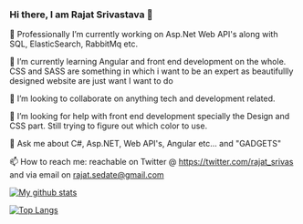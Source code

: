 ### Hi there, I am Rajat Srivastava 👋

🔭 Professionally I’m currently working on Asp.Net Web API's along with SQL, ElasticSearch, RabbitMq etc. 

🌱 I’m currently learning Angular and front end development on the whole. CSS and SASS are something in which i want to be an expert as beautifullly designed website are just want I want to do

👯 I’m looking to collaborate on anything tech and development related. 

🤔 I’m looking for help with front end development specially the Design and CSS part. Still trying to figure out which color to use. 

💬 Ask me about C#, Asp.NET, Web API's, Angular etc... and "GADGETS"

📫 How to reach me: reachable on Twitter @ https://twitter.com/rajat_srivas and via email on rajat.sedate@gmail.com


[![My github stats](https://github-readme-stats.vercel.app/api?username=rajat-srivas)](https://github.com/rajat-srivas/github-readme-stats)

[![Top Langs](https://github-readme-stats.vercel.app/api/top-langs/?username=rajat-srivas)](https://github.com/rajat-srivas/github-readme-stats)



